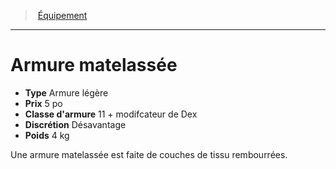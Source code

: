 ﻿---
!EquipmentItem
Type: Armure légère
Price: 5 po
ArmorClass: 11 + modifcateur de Dex
Discretion: Désavantage
Weight: 4 kg
Id: equipment_hd.md#armure-matelassée
ParentLink: equipment_hd.md#Équipement
Name: Armure matelassée
ParentName: Équipement
NameLevel: 1
Attributes: {}
---
> [Équipement](hd_equipment.md)

---

# Armure matelassée

- **Type** Armure légère
- **Prix** 5 po
- **Classe d'armure** 11 + modifcateur de Dex
- **Discrétion** Désavantage
- **Poids** 4 kg

Une armure matelassée est faite de couches de tissu rembourrées.

